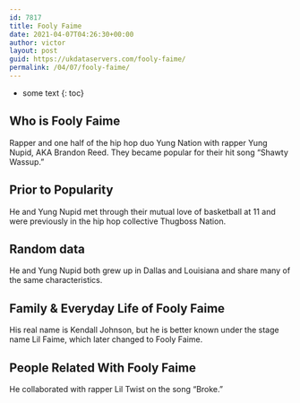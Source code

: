 ```yaml
---
id: 7817
title: Fooly Faime
date: 2021-04-07T04:26:30+00:00
author: victor
layout: post
guid: https://ukdataservers.com/fooly-faime/
permalink: /04/07/fooly-faime/
---
```


* some text
{: toc}


## Who is Fooly Faime



Rapper and one half of the hip hop duo Yung Nation with rapper Yung Nupid, AKA Brandon Reed. They became popular for their hit song &#8220;Shawty Wassup.&#8221;

                
                
                
## Prior to Popularity



He and Yung Nupid met through their mutual love of basketball at 11 and were previously in the hip hop collective Thugboss Nation.

                
                
                
## Random data



He and Yung Nupid both grew up in Dallas and Louisiana and share many of the same characteristics.

                
                
                
## Family & Everyday Life of Fooly Faime



His real name is Kendall Johnson, but he is better known under the stage name Lil Faime, which later changed to Fooly Faime.

                
                
                
## People Related With Fooly Faime



He collaborated with rapper Lil Twist on the song &#8220;Broke.&#8221;

                
              
            
          
          
          